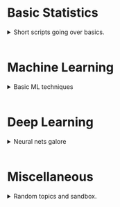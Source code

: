 # Basic Statistics
<details>
<summary>Short scripts going over basics.</summary>
<br>

[Hello World](HelloWorld.md)<br>
</details>

<br>

# Machine Learning
<details>
<summary>Basic ML techniques</summary>
<br>

[Test Page](TestPage.md)<br>
</details>

<br>

# Deep Learning
<details>
<summary>Neural nets galore</summary>
<br>

[Test Page](TestPage.md)<br>
</details>

<br>

# Miscellaneous
<details>
<summary>Random topics and sandbox.</summary>
<br>

[Test Page](TestPage.md) <br>
[Test Project](https://albertkyou.github.io/TestProject/)<br>
[Hello World](HelloWorld.md)<br>
</details>



